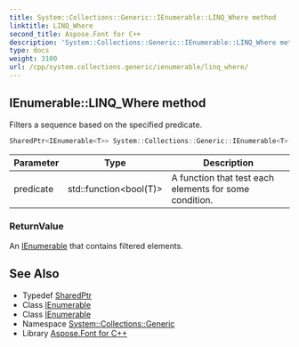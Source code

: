 ```yaml
---
title: System::Collections::Generic::IEnumerable::LINQ_Where method
linktitle: LINQ_Where
second_title: Aspose.Font for C++
description: 'System::Collections::Generic::IEnumerable::LINQ_Where method. Filters a sequence based on the specified predicate in C++.'
type: docs
weight: 3100
url: /cpp/system.collections.generic/ienumerable/linq_where/
---
```

## IEnumerable::LINQ_Where method


Filters a sequence based on the specified predicate.

```cpp
SharedPtr<IEnumerable<T>> System::Collections::Generic::IEnumerable<T>::LINQ_Where(std::function<bool(T)> predicate)
```


| Parameter | Type | Description |
| --- | --- | --- |
| predicate | std::function\<bool(T)> | A function that test each elements for some condition. |

### ReturnValue

An [IEnumerable](../) that contains filtered elements.

## See Also

* Typedef [SharedPtr](../../../system/sharedptr/)
* Class [IEnumerable](../)
* Class [IEnumerable](../)
* Namespace [System::Collections::Generic](../../)
* Library [Aspose.Font for C++](../../../)
